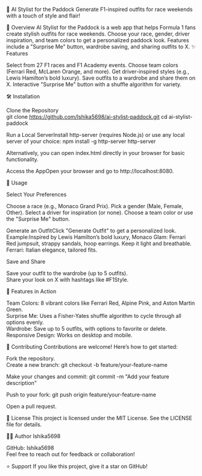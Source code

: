 🏁 AI Stylist for the Paddock
Generate F1-inspired outfits for race weekends with a touch of style and flair!

📌 Overview
AI Stylist for the Paddock is a web app that helps Formula 1 fans create stylish outfits for race weekends. Choose your race, gender, driver inspiration, and team colors to get a personalized paddock look. Features include a "Surprise Me" button, wardrobe saving, and sharing outfits to X.
✨ Features

Select from 27 F1 races and F1 Academy events.
Choose team colors (Ferrari Red, McLaren Orange, and more).
Get driver-inspired styles (e.g., Lewis Hamilton’s bold luxury).
Save outfits to a wardrobe and share them on X.
Interactive "Surprise Me" button with a shuffle algorithm for variety.


🛠️ Installation

Clone the Repository  
git clone https://github.com/Ishika5698/ai-stylist-paddock.git
cd ai-stylist-paddock


Run a Local ServerInstall http-server (requires Node.js) or use any local server of your choice:
npm install -g http-server
http-server

Alternatively, you can open index.html directly in your browser for basic functionality.

Access the AppOpen your browser and go to http://localhost:8080.



🚀 Usage

Select Your Preferences  

Choose a race (e.g., Monaco Grand Prix).
Pick a gender (Male, Female, Other).
Select a driver for inspiration (or none).
Choose a team color or use the "Surprise Me" button.


Generate an OutfitClick "Generate Outfit" to get a personalized look. Example:Inspired by Lewis Hamilton’s bold luxury, Monaco Glam: Ferrari Red jumpsuit, strappy sandals, hoop earrings. Keep it light and breathable. Ferrari: Italian elegance, tailored fits.

Save and Share  

Save your outfit to the wardrobe (up to 5 outfits).  
Share your look on X with hashtags like #F1Style.

🌟 Features in Action

Team Colors: 8 vibrant colors like Ferrari Red, Alpine Pink, and Aston Martin Green.  
Surprise Me: Uses a Fisher-Yates shuffle algorithm to cycle through all options evenly.  
Wardrobe: Save up to 5 outfits, with options to favorite or delete.  
Responsive Design: Works on desktop and mobile.


🤝 Contributing
Contributions are welcome! Here’s how to get started:

Fork the repository.  
Create a new branch:  git checkout -b feature/your-feature-name


Make your changes and commit:  git commit -m "Add your feature description"


Push to your fork:  git push origin feature/your-feature-name


Open a pull request.


📄 License
This project is licensed under the MIT License. See the LICENSE file for details.

👩‍💻 Author
Ishika5698  

GitHub: Ishika5698  
Feel free to reach out for feedback or collaboration!


⭐ Support
If you like this project, give it a star on GitHub!
